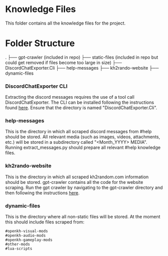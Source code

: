# Knowledge Files

This folder contains all the knowledge files for the project. 

# Folder Structure

.
├── gpt-crawler (included in repo)
├── static-files (included in repo but could get removed if files become too large in size)
├── DiscordChatExporter.Cli
├── help-messages
├── kh2rando-website
├── dynamic-files 

### DiscordChatExporter CLI

Extracting the discord messages requires the use of a tool call DiscordChatExporter. The CLI can be installed following the instructions found [here](https://github.com/Tyrrrz/DiscordChatExporter/blob/master/.docs/Using-the-CLI.md). Ensure that the directory is named "DiscordChatExporter.Cli".

### help-messages

This is the directory in which all scraped discord messages from #help should be stored. All relevant media (such as images, videos, attachments, etc.) will be stored in a subdirectory called "<Month_YYYY> MEDIA". Running extract_messages.py should prepare all relevant #help knowledge files.

### kh2rando-website

This is the directory in which all scraped kh2random.com information should be stored. gpt-crawler contains all the code for the website scraping. Run the gpt crawler by navigating to the gpt-crawler directory and then following the instructions [here](https://github.com/BuilderIO/gpt-crawler). 

### dynamic-files

This is the directory where all non-static files will be stored. At the moment this should include files scraped from:

    #openkh-visual-mods
    #openkh-audio-mods
    #openkh-gameplay-mods
    #other-mods
    #lua-scripts